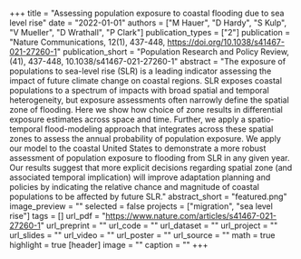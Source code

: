 +++
title = "Assessing population exposure to coastal flooding due to sea level rise"
date = "2022-01-01"
authors = ["M Hauer", "D Hardy", "S Kulp", "V Mueller", "D Wrathall", "P Clark"]
publication_types = ["2"]
publication = "Nature Communications, 12(1), 437-448, https://doi.org/10.1038/s41467-021-27260-1"
publication_short = "Population Research and Policy Review, (41), 437-448, 10.1038/s41467-021-27260-1"
abstract = "The exposure of populations to sea-level rise (SLR) is a leading indicator assessing the impact of future climate change on coastal regions. SLR exposes coastal populations to a spectrum of impacts with broad spatial and temporal heterogeneity, but exposure assessments often narrowly define the spatial zone of flooding. Here we show how choice of zone results in differential exposure estimates across space and time. Further, we apply a spatio-temporal flood-modeling approach that integrates across these spatial zones to assess the annual probability of population exposure. We apply our model to the coastal United States to demonstrate a more robust assessment of population exposure to flooding from SLR in any given year. Our results suggest that more explicit decisions regarding spatial zone (and associated temporal implication) will improve adaptation planning and policies by indicating the relative chance and magnitude of coastal populations to be affected by future SLR."
abstract_short = "featured.png"
image_preview = ""
selected = false
projects = ["migration", "sea level rise"]
tags = []
url_pdf = "https://www.nature.com/articles/s41467-021-27260-1"
url_preprint = ""
url_code = ""
url_dataset = ""
url_project = ""
url_slides = ""
url_video = ""
url_poster = ""
url_source = ""
math = true
highlight = true
[header]
image = ""
caption = ""
+++
